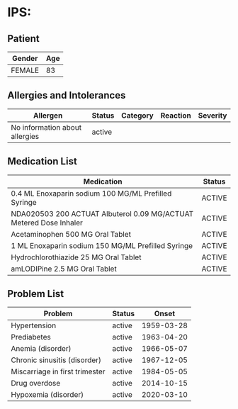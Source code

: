 # IPS:

## Patient

|Gender|Age|
|---|---|
|FEMALE|83|

## Allergies and Intolerances

|Allergen|Status|Category|Reaction|Severity|
|---|---|---|---|---|
|No information about allergies|active||||

## Medication List

|Medication|Status|
|---|---|
|0.4 ML Enoxaparin sodium 100 MG/ML Prefilled Syringe|ACTIVE|
|NDA020503 200 ACTUAT Albuterol 0.09 MG/ACTUAT Metered Dose Inhaler|ACTIVE|
|Acetaminophen 500 MG Oral Tablet|ACTIVE|
|1 ML Enoxaparin sodium 150 MG/ML Prefilled Syringe|ACTIVE|
|Hydrochlorothiazide 25 MG Oral Tablet|ACTIVE|
|amLODIPine 2.5 MG Oral Tablet|ACTIVE|

## Problem List

|Problem|Status|Onset|
|---|---|---|
|Hypertension|active|1959-03-28|
|Prediabetes|active|1963-04-20|
|Anemia (disorder)|active|1966-05-07|
|Chronic sinusitis (disorder)|active|1967-12-05|
|Miscarriage in first trimester|active|1984-05-05|
|Drug overdose|active|2014-10-15|
|Hypoxemia (disorder)|active|2020-03-10|
